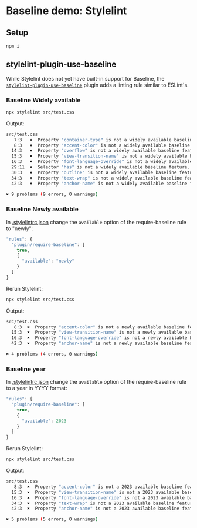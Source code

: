 # Baseline demo: Stylelint

## Setup

```sh
npm i
```

## stylelint-plugin-use-baseline

While Stylelint does not yet have built-in support for Baseline, the [`stylelint-plugin-use-baseline`](https://github.com/ryo-manba/stylelint-plugin-use-baseline) plugin adds a linting rule similar to ESLint's.

### Baseline Widely available

```sh
npx stylelint src/test.css
```

Output:

```sh
src/test.css
   7:3   ✖  Property "container-type" is not a widely available baseline feature. (plugin/use-baseline)
   8:3   ✖  Property "accent-color" is not a widely available baseline feature. (plugin/use-baseline)
  14:3   ✖  Property "overflow" is not a widely available baseline feature. (plugin/use-baseline)
  15:3   ✖  Property "view-transition-name" is not a widely available baseline feature. (plugin/use-baseline)
  16:3   ✖  Property "font-language-override" is not a widely available baseline feature. (plugin/use-baseline)
  29:11  ✖  Selector "has" is not a widely available baseline feature. (plugin/use-baseline)
  30:3   ✖  Property "outline" is not a widely available baseline feature. (plugin/use-baseline)
  34:3   ✖  Property "text-wrap" is not a widely available baseline feature. (plugin/use-baseline)
  42:3   ✖  Property "anchor-name" is not a widely available baseline feature. (plugin/use-baseline)

✖ 9 problems (9 errors, 0 warnings)
```

### Baseline Newly available

In [.stylelintrc.json](.stylelintrc.json) change the `available` option of the require-baseline rule to "newly":

```js
"rules": {
  "plugin/require-baseline": [
    true,
    {
      "available": "newly"
    }
  ]
}
```

Rerun Stylelint:

```sh
npx stylelint src/test.css
```

Output:

```sh
src/test.css
   8:3  ✖  Property "accent-color" is not a newly available baseline feature. (plugin/use-baseline)
  15:3  ✖  Property "view-transition-name" is not a newly available baseline feature. (plugin/use-baseline)
  16:3  ✖  Property "font-language-override" is not a newly available baseline feature. (plugin/use-baseline)
  42:3  ✖  Property "anchor-name" is not a newly available baseline feature. (plugin/use-baseline)

✖ 4 problems (4 errors, 0 warnings)
```

### Baseline year

In [.stylelintrc.json](.stylelintrc.json) change the `available` option of the require-baseline rule to a year in YYYY format:

```js
"rules": {
  "plugin/require-baseline": [
    true,
    {
      "available": 2023
    }
  ]
}
```

Rerun Stylelint:

```sh
npx stylelint src/test.css
```

Output:

```sh
src/test.css
   8:3  ✖  Property "accent-color" is not a 2023 available baseline feature. (plugin/use-baseline)
  15:3  ✖  Property "view-transition-name" is not a 2023 available baseline feature. (plugin/use-baseline)
  16:3  ✖  Property "font-language-override" is not a 2023 available baseline feature. (plugin/use-baseline)
  34:3  ✖  Property "text-wrap" is not a 2023 available baseline feature. (plugin/use-baseline)
  42:3  ✖  Property "anchor-name" is not a 2023 available baseline feature. (plugin/use-baseline)

✖ 5 problems (5 errors, 0 warnings)
```
